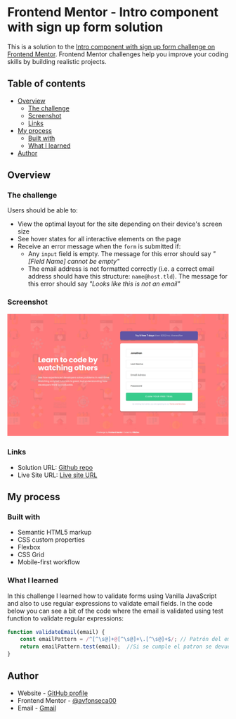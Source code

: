 # Frontend Mentor - Intro component with sign up form solution

This is a solution to the [Intro component with sign up form challenge on Frontend Mentor](https://www.frontendmentor.io/challenges/intro-component-with-signup-form-5cf91bd49edda32581d28fd1). Frontend Mentor challenges help you improve your coding skills by building realistic projects. 

## Table of contents

- [Overview](#overview)
  - [The challenge](#the-challenge)
  - [Screenshot](#screenshot)
  - [Links](#links)
- [My process](#my-process)
  - [Built with](#built-with)
  - [What I learned](#what-i-learned)
- [Author](#author)

## Overview

### The challenge

Users should be able to:

- View the optimal layout for the site depending on their device's screen size
- See hover states for all interactive elements on the page
- Receive an error message when the `form` is submitted if:
  - Any `input` field is empty. The message for this error should say *"[Field Name] cannot be empty"*
  - The email address is not formatted correctly (i.e. a correct email address should have this structure: `name@host.tld`). The message for this error should say *"Looks like this is not an email"*

### Screenshot

![](./screenshot.png)

### Links

- Solution URL: [Github repo](https://github.com/avfonseca00/FrontendMentor/tree/main/intro-component-with-signup-form-master)
- Live Site URL: [Live site URL](https://your-live-site-url.com)

## My process

### Built with

- Semantic HTML5 markup
- CSS custom properties
- Flexbox
- CSS Grid
- Mobile-first workflow

### What I learned

In this challenge I learned how to validate forms using Vanilla JavaScript and also to use regular expressions to validate email fields. In the code below you can see a bit of the code where the email is validated using test function to validate regular expressions:   

```js
function validateEmail(email) {  
    const emailPattern = /^[^\s@]+@[^\s@]+\.[^\s@]+$/; // Patrón del email  
    return emailPattern.test(email);  //Si se cumple el patron se devuelve true
}  
```

## Author

- Website - [GitHub profile](https://github.com/avfonseca00)
- Frontend Mentor - [@avfonseca00](https://www.frontendmentor.io/profile/avfonseca00)
- Email - [Gmail](mailto:avfonseca00@gmail.com)